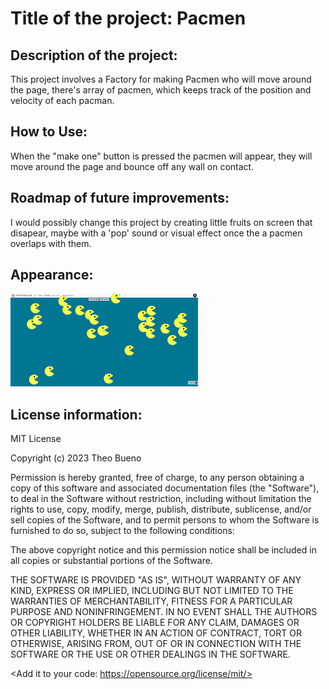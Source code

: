 #  Title of the project: Pacmen

## Description of the project:

  This project involves a Factory for making Pacmen who will move around the 
page, there's array of pacmen, which keeps track of the position and velocity 
of each pacman.
 
## How to Use:
  When the "make one" button is pressed the pacmen will appear, they will 
move around the page and bounce off any wall on contact.

## Roadmap of future improvements: 
  I would possibly change this project by creating little fruits on screen 
that disapear, maybe with a 'pop' sound or visual effect once the a pacmen 
overlaps with them.

## Appearance:
<img src= "pacman_readme_pic.png" width='300'/>

## License information: 

MIT License

Copyright (c) 2023 Theo Bueno

Permission is hereby granted, free of charge, to any person obtaining a copy
of this software and associated documentation files (the "Software"), to deal
in the Software without restriction, including without limitation the rights
to use, copy, modify, merge, publish, distribute, sublicense, and/or sell
copies of the Software, and to permit persons to whom the Software is
furnished to do so, subject to the following conditions:

The above copyright notice and this permission notice shall be included in all
copies or substantial portions of the Software.

THE SOFTWARE IS PROVIDED "AS IS", WITHOUT WARRANTY OF ANY KIND, EXPRESS OR
IMPLIED, INCLUDING BUT NOT LIMITED TO THE WARRANTIES OF MERCHANTABILITY,
FITNESS FOR A PARTICULAR PURPOSE AND NONINFRINGEMENT. IN NO EVENT SHALL THE
AUTHORS OR COPYRIGHT HOLDERS BE LIABLE FOR ANY CLAIM, DAMAGES OR OTHER
LIABILITY, WHETHER IN AN ACTION OF CONTRACT, TORT OR OTHERWISE, ARISING FROM,
OUT OF OR IN CONNECTION WITH THE SOFTWARE OR THE USE OR OTHER DEALINGS IN THE
SOFTWARE.

<Add it to your code: https://opensource.org/license/mit/>